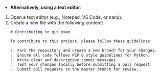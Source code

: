- **Alternatively, using a text editor**:
1. Open a text editor (e.g., Notepad, VS Code, or nano).
2. Create a new file with the following content:
   ```markdown
   # Contributing to git_exam

   To contribute to this project, please follow these guidelines:

   1. Fork the repository and create a new branch for your changes.
   2. Ensure all code follows PEP 8 style guidelines for Python.
   3. Write clear and descriptive commit messages.
   4. Test your changes locally before submitting a pull request.
   5. Submit pull requests to the master branch for review.